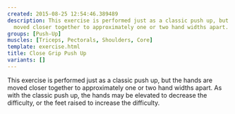 ```yaml
---
created: 2015-08-25 12:54:46.389489
description: This exercise is performed just as a classic push up, but the hands are
  moved closer together to approximately one or two hand widths apart.
groups: [Push-Up]
muscles: [Triceps, Pectorals, Shoulders, Core]
template: exercise.html
title: Close Grip Push Up
variants: []
---
```

This exercise is performed just as a classic push up, but the hands are moved closer together to approximately one or two hand widths apart. As with the classic push up, the hands may be elevated to decrease the difficulty, or the feet raised to increase the difficulty.